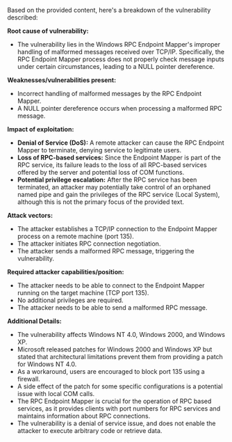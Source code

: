 Based on the provided content, here's a breakdown of the vulnerability described:

**Root cause of vulnerability:**
- The vulnerability lies in the Windows RPC Endpoint Mapper's improper handling of malformed messages received over TCP/IP. Specifically, the RPC Endpoint Mapper process does not properly check message inputs under certain circumstances, leading to a NULL pointer dereference.

**Weaknesses/vulnerabilities present:**
- Incorrect handling of malformed messages by the RPC Endpoint Mapper.
- A NULL pointer dereference occurs when processing a malformed RPC message.

**Impact of exploitation:**
- **Denial of Service (DoS):** A remote attacker can cause the RPC Endpoint Mapper to terminate, denying service to legitimate users.
- **Loss of RPC-based services:** Since the Endpoint Mapper is part of the RPC service, its failure leads to the loss of all RPC-based services offered by the server and potential loss of COM functions.
- **Potential privilege escalation:**  After the RPC service has been terminated, an attacker may potentially take control of an orphaned named pipe and gain the privileges of the RPC service (Local System), although this is not the primary focus of the provided text.

**Attack vectors:**
- The attacker establishes a TCP/IP connection to the Endpoint Mapper process on a remote machine (port 135).
- The attacker initiates RPC connection negotiation.
- The attacker sends a malformed RPC message, triggering the vulnerability.

**Required attacker capabilities/position:**
- The attacker needs to be able to connect to the Endpoint Mapper running on the target machine (TCP port 135).
- No additional privileges are required.
- The attacker needs to be able to send a malformed RPC message.

**Additional Details:**
- The vulnerability affects Windows NT 4.0, Windows 2000, and Windows XP.
- Microsoft released patches for Windows 2000 and Windows XP but stated that architectural limitations prevent them from providing a patch for Windows NT 4.0.
- As a workaround, users are encouraged to block port 135 using a firewall.
- A side effect of the patch for some specific configurations is a potential issue with local COM calls.
- The RPC Endpoint Mapper is crucial for the operation of RPC based services, as it provides clients with port numbers for RPC services and maintains information about RPC connections.
- The vulnerability is a denial of service issue, and does not enable the attacker to execute arbitrary code or retrieve data.